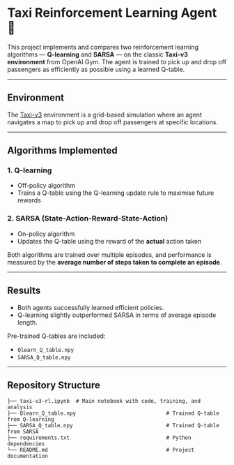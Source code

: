 # Taxi Reinforcement Learning Agent 🚖

This project implements and compares two reinforcement learning algorithms — **Q-learning** and **SARSA** — on the classic **Taxi-v3 environment** from OpenAI Gym. The agent is trained to pick up and drop off passengers as efficiently as possible using a learned Q-table.

---

## Environment

The [Taxi-v3](https://www.gymlibrary.dev/environments/toy_text/taxi/) environment is a grid-based simulation where an agent navigates a map to pick up and drop off passengers at specific locations.

---

## Algorithms Implemented

### 1. Q-learning
- Off-policy algorithm
- Trains a Q-table using the Q-learning update rule to maximise future rewards

### 2. SARSA (State-Action-Reward-State-Action)
- On-policy algorithm
- Updates the Q-table using the reward of the **actual** action taken

Both algorithms are trained over multiple episodes, and performance is measured by the **average number of steps taken to complete an episode**.

---

## Results

- Both agents successfully learned efficient policies.
- Q-learning slightly outperformed SARSA in terms of average episode length.

Pre-trained Q-tables are included:
- `Qlearn_Q_table.npy`
- `SARSA_Q_table.npy`

---

## Repository Structure

```text
├── taxi-v3-rl.ipynb  # Main notebook with code, training, and analysis
├── Qlearn_Q_table.npy                             # Trained Q-table from Q-learning
├── SARSA_Q_table.npy                              # Trained Q-table from SARSA
├── requirements.txt                               # Python dependencies
└── README.md                                      # Project documentation
